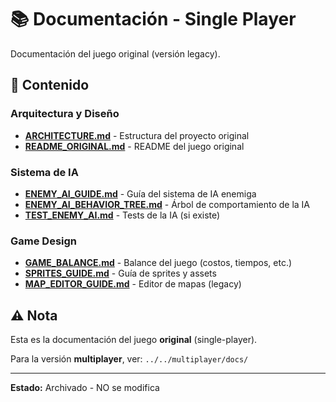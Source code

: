 # 📚 Documentación - Single Player

Documentación del juego original (versión legacy).

## 📖 Contenido

### **Arquitectura y Diseño**
- **[ARCHITECTURE.md](ARCHITECTURE.md)** - Estructura del proyecto original
- **[README_ORIGINAL.md](README_ORIGINAL.md)** - README del juego original

### **Sistema de IA**
- **[ENEMY_AI_GUIDE.md](ENEMY_AI_GUIDE.md)** - Guía del sistema de IA enemiga
- **[ENEMY_AI_BEHAVIOR_TREE.md](ENEMY_AI_BEHAVIOR_TREE.md)** - Árbol de comportamiento de la IA
- **[TEST_ENEMY_AI.md](TEST_ENEMY_AI.md)** - Tests de la IA (si existe)

### **Game Design**
- **[GAME_BALANCE.md](GAME_BALANCE.md)** - Balance del juego (costos, tiempos, etc.)
- **[SPRITES_GUIDE.md](SPRITES_GUIDE.md)** - Guía de sprites y assets
- **[MAP_EDITOR_GUIDE.md](MAP_EDITOR_GUIDE.md)** - Editor de mapas (legacy)

## ⚠️ Nota

Esta es la documentación del juego **original** (single-player).

Para la versión **multiplayer**, ver: `../../multiplayer/docs/`

---

**Estado:** Archivado - NO se modifica

